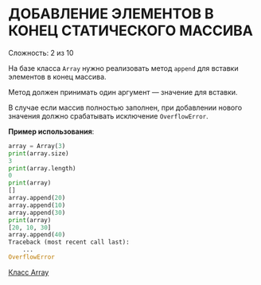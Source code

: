 # ДОБАВЛЕНИЕ ЭЛЕМЕНТОВ В КОНЕЦ СТАТИЧЕСКОГО МАССИВА

Сложность: 2 из 10

На базе класса `Array` нужно реализовать метод `append` для вставки элементов в конец массива.

Метод должен принимать один аргумент — значение для вставки.

В случае если массив полностью заполнен, при добавлении нового значения должно срабатывать исключение `OverflowError`.

**Пример использования**:

```python
array = Array(3)
print(array.size)
3
print(array.length)
0
print(array)
[]
array.append(20)
array.append(10)
array.append(30)
print(array)
[20, 10, 30]
array.append(40)
Traceback (most recent call last):
    ...
OverflowError
```

[Класс Array](initial.py)